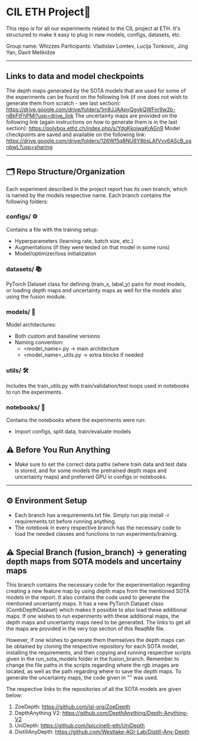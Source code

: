# CIL ETH Project🧪


This repo is for all our experiments related to the CIL project at ETH. It's structured to make it easy to plug in new models, configs, datasets, etc.

Group name: Whizzes
Participants: Vladislav Lomtev, Lucija Tonkovic, Jing Yan, Davit Melikidze

---

## Links to data and model checkpoints

The depth maps generated by the SOTA models that are used for some of the experiments can be found on the following link (if one does not wish to generate them from scratch - see last section): https://drive.google.com/drive/folders/1m9JJAApyQgykQWFnr9w2b-nBkFtFhPMi?usp=drive_link 
The uncertainty maps are provided on the following link (again instructions on how to generate them is in the last section): https://polybox.ethz.ch/index.php/s/YdgKkoiwaKrAGn9
Model checkpoints are saved and available on the following link: https://drive.google.com/drive/folders/126Wf5q8NU6Y8bsLAfVvv6AScB_osnbwL?usp=sharing

---

## 🗂 Repo Structure/Organization

Each experiment described in the project report has its own branch, which is named by the models respective name. Each branch contains the following folders:

### configs/ ⚙️  
Contains a file with the training setup:
- Hyperparameters (learning rate, batch size, etc.)
- Augmentations (if they were tested on that model in some runs)
- Model/optimizer/loss initialization

### datasets/ 📚  
PyTorch Dataset class for defining (train_x, label_y) pairs for most models, or loading depth maps and uncertainty maps as well for the models also using the fusion module.  

### models/ 🧠  
Model architectures:
- Both custom and baseline versions
- Naming convention:
  - <model_name>.py → main architecture
  - <model_name>_utils.py → extra blocks if needed

### utils/ 🛠  
Includes the train_utils.py with train/validation/test loops used in notebooks to run the experiments.

### notebooks/ 📓  
Contains the notebooks where the experiments were run:
- Import configs, split data, train/evaluate models

## ⚠️ Before You Run Anything

- Make sure to set the correct data paths (where train data and test data is stored, and for some models the pretrained depth maps and uncertainty maps) and preferred GPU in configs or notebooks.


---
## ⚙️ Environment Setup

 - Each branch has a requirements.txt file. Simply run pip install -r requirements.txt before running anything.
 - The notebook in every respective branch has the necessary code to load the needed classes and functions to run experiments/training.
 
## ⚠️ Special Branch (fusion_branch) -> generating depth maps from SOTA models and uncertainy maps

This branch contains the necessary code for the experimentation regarding creating a new feature map by using depth maps from the mentioned SOTA models in the report. It also contains the code
used to generate the mentioned uncertainty maps. It has a new PyTorch Dataset class (CombDepthDataset) which makes it possible to also load these additional maps. If one wishes to run experiments 
with these additional maps, the depth maps and uncertainty maps need to be generated. The links to get all the maps are provided in the very top section of this ReadMe file. 

However, if one wishes to generate them themselves the depth maps can be obtained by cloning the respective repository for each SOTA model, installing the requirements, and then copying and running respective scripts given in the run_sota_models folder in the fusion_branch. Remember to change the file paths in the scripts regarding where the rgb images are located, as well as the path regarding where to save the depth maps. To generate the uncertainty maps, the code given in "" was used. 

The respective links to the repositories of all the SOTA models are given below:
1) ZoeDepth: https://github.com/isl-org/ZoeDepth
2) DepthAnything V2: https://github.com/DepthAnything/Depth-Anything-V2
3) UniDepth: https://github.com/lpiccinelli-eth/UniDepth
4) DistillAnyDepth: https://github.com/Westlake-AGI-Lab/Distill-Any-Depth

